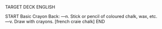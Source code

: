 TARGET DECK
ENGLISH

START
Basic
Crayon
Back: —n. Stick or pencil of coloured chalk, wax, etc. —v. Draw with crayons. [french craie chalk]
END
